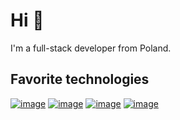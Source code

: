 # Hi :wave:
I'm a full-stack developer from Poland.

## Favorite technologies
[![image](https://img.shields.io/badge/-TypeScript-3178C6?logo=typescript&logoColor=white&style=flat-square)](https://github.com/sebast4an)
[![image](https://img.shields.io/badge/-Next.js-ffffff?logo=next.js&logoColor=black&style=flat-square)](https://github.com/sebast4an)
[![image](https://img.shields.io/badge/-StyledComponents-dd5d87?logo=styled-components&logoColor=white&style=flat-square)](https://github.com/sebast4an)
[![image](https://img.shields.io/badge/-Laravel-f9332b?logo=laravel&logoColor=white&style=flat-square%22)](https://github.com/sebast4an)

